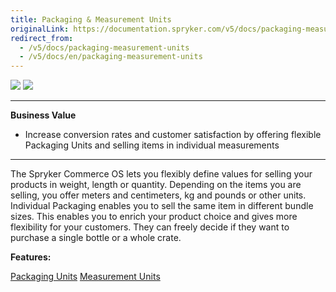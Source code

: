 ```yaml
---
title: Packaging & Measurement Units
originalLink: https://documentation.spryker.com/v5/docs/packaging-measurement-units
redirect_from:
  - /v5/docs/packaging-measurement-units
  - /v5/docs/en/packaging-measurement-units
---
```


<div class='feature-text'>
    <div class='feature-images'>
    <img class="light-mode" src="https://spryker.s3.eu-central-1.amazonaws.com/docs/Document+360/Capabilities+icons/light/Packaging+&+Measurement+Units.svg"/>
    <img class="dark-mode" src="https://spryker.s3.eu-central-1.amazonaws.com/docs/Document+360/Capabilities+icons/dark/Packaging+&+Measurement+Units.svg"/>
    </div>
    <div class="feature-text-wrap">

***
**Business Value**
* Increase conversion rates and customer satisfaction by offering flexible Packaging Units and selling items in individual measurements
***
        
The Spryker Commerce OS lets you flexibly define values for selling your products in weight, length or quantity. Depending on the items you are selling, you offer meters and centimeters, kg and pounds or other units. Individual Packaging enables you to sell the same item in different bundle sizes. This enables you to enrich your product choice and gives more flexibility for your customers. They can freely decide if they want to purchase a single bottle or a whole crate.
</div>
</div>

**Features:**
<div>
<a class="feature-link" href="https://documentation.spryker.com/docs/en/packaging-units-202001">Packaging Units</a>
<a class="feature-link" href="https://documentation.spryker.com/docs/en/measurement-units">Measurement Units</a>
    </div>

